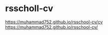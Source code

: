 # rsscholl-cv

<https://muhammad752.github.io/rsschool-cv/cv>
<https://muhammad752.github.io/rsschool-cv/>
